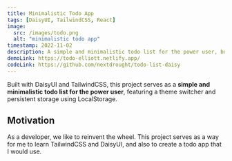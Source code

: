 ```yaml
---
title: Minimalistic Todo App
tags: [DaisyUI, TailwindCSS, React]
image:
  src: /images/todo.png
  alt: "minimalistic todo app"
timestamp: 2022-11-02
description: A simple and minimalistic todo list for the power user, built with DaisyUI and TailwindCSS, featuring a theme switcher and persistent storage using LocalStorage.
demoLink: https://todo-elliott.netlify.app/
codeLink: https://github.com/nextdrought/todo-list-daisy
---
```


Built with DaisyUI and TailwindCSS, this project serves as a **simple and minimalistic todo list for the power user**, featuring a theme switcher and persistent storage using LocalStorage.

## Motivation

As a developer, we like to reinvent the wheel. This project serves as a way for me to learn TailwindCSS and DaisyUI, and also to create a todo app that I would use.
